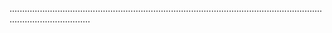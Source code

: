 ............................................................................................................................................................
